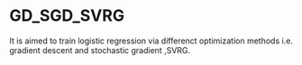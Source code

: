 # GD_SGD_SVRG
It is aimed to train logistic regression via differenct optimization methods i.e. gradient descent and stochastic gradient ,SVRG.
